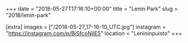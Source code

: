 +++
date = "2018-05-27T17:16:10+00:00"
title = "Lenin Park"
slug = "2018/lenin-park"

[extra]
images = ["/2018-05-27_17-16-10_UTC.jpg"]
instagram = "https://instagram.com/p/BjSfcoNjlE5"
location = "Lenininpuisto"
+++
